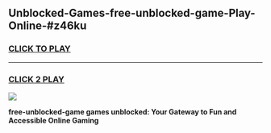 
## Unblocked-Games-free-unblocked-game-Play-Online-#z46ku
<h3>
<a href="https://premium.freeplayer.one?title=free-unblocked-game&ref=27F">CLICK TO PLAY</a></h3>
<hr>

<h3>
<a href="https://premium.freeplayer.one?title=free-unblocked-game&ref=27F">CLICK 2 PLAY</a>
  
</h3>

<a href="https://premium.freeplayer.one?title=free-unblocked-game&ref=27F"><img src="https://clearcache.store/games.png"></a>


**free-unblocked-game games unblocked: Your Gateway to Fun and Accessible Online Gaming**
